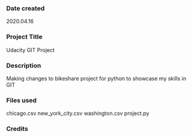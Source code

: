 ### Date created
2020.04.16

### Project Title
Udacity GIT Project

### Description
Making changes to bikeshare project for python to showcase my skills in GIT

### Files used
chicago.csv
new_york_city.csv
washington.csv
project.py

### Credits

